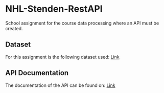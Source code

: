  # NHL-Stenden-RestAPI
School assignment for the course data processing where an API must be created.


## Dataset 
For this assignment is the following dataset used: [Link](https://relational.fit.cvut.cz/dataset/SalesDB)


## API Documentation
The documentation of the API can be found on: [Link](https://documenter.getpostman.com/view/15172879/TzCLA9Fm)
